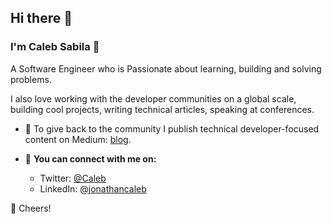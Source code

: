 ## Hi there 👋

### I'm Caleb Sabila 🤖

A Software Engineer who is Passionate about learning, building and solving problems.

I also love working with the developer communities on a global scale, building cool projects, writing technical articles, speaking at conferences.

* 📝 To give back to the community I publish technical developer-focused content on Medium: [blog](https://medium.com/@jonathancaleb230).


* 🚀 **You can connect with me on:**
   - Twitter: [@Caleb](https://x.com/stray_dev)
   - LinkedIn: [@jonathancaleb](https://www.linkedin.com/in/calebsabila/)


🥂 Cheers!

<!--- [Profile views](https://gpvc.arturio.dev/DaveyHert) -->
